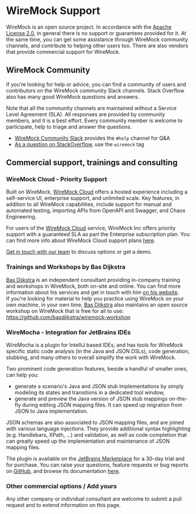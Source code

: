 # WireMock Support

WireMock is an open source project.
In accordance with the [Apache License 2.0](https://github.com/wiremock/wiremock/blob/master/LICENSE.txt),
in general there is no support or guarantees provided for it.
At the same time, you can get some assistance through WireMock community channels,
and contribute to helping other users too.
There are also vendors that provide commercial support for WireMock.

## WireMock Community

If you’re looking for help or advice,
you can find a community of users and contributors on the WireMock community Slack channels.
Stack Overflow also has many good WireMock questions and answers.

Note that all the community channels are maintained without a Service Level Agreement (SLA).
All responses are provided by community members, and it is a best effort.
Every community member is welcome to participate, help to triage and answer the questions.

- [WireMock Community Slack](http://slack.wiremock.org/) provides the `#help` channel for Q&A
- [As a question on StackOverflow](https://stackoverflow.com/questions/tagged/wiremock), use the `wiremock` tag


## Commercial support, trainings and consulting

### WireMock Cloud - Priority Support

Built on WireMock, [WireMock Cloud](https://www.wiremock.io/) offers a hosted experience
including a self-service UI, enterprise support, and unlimited scale.
Key features, in addition to all WireMock capabilities,
include support for manual and automated testing,
importing APIs from OpenAPI and Swagger, and Chaos Engineering.

For users of the [WireMock Cloud](https://www.wiremock.io/) service,
WireMock Inc offers priority support with a guaranteed SLA as part the Enterprise subscription plan.
You can find more info about WireMock Cloud support plans [here](https://www.wiremock.io/pricing).

[Get in touch with our team](https://share-eu1.hsforms.com/1YSKnSP93Tsig1JoO3lXSawfbdiq) to discuss options or get a demo.

### Trainings and Workshops by Bas Dijkstra

[Bas Dijkstra](https://www.linkedin.com/in/basdijkstra/) is an independent consultant providing in-company training and workshops in WireMock, both on-site and online. You can find more information about his services and get in touch with him [on his website](https://www.ontestautomation.com).  
If you're looking for material to help you practice using WireMock on your own machine, in your own time, [Bas Dijkstra](https://www.linkedin.com/in/basdijkstra/) also maintains an open source workshop on WireMock that is free for all to use: https://github.com/basdijkstra/wiremock-workshop

### WireMocha - Integration for JetBrains IDEs

WireMocha is a plugin for IntelliJ based IDEs, and has tools for WireMock specific static code analysis (in the Java and JSON DSLs), code generation, stubbing, and many others to overall simplify the work with WireMock.

Two prominent code generation features, beside a handful of smaller ones, can help you:
- generate a scenario's Java and JSON stub implementations by simply modeling its states and transitions in a dedicated tool window,
- generate and preview the Java version of JSON stub mappings on-the-fly during editing JSON mapping files. It can speed
up migration from JSON to Java implementation.

JSON schemas are also associated to JSON mapping files, and are joined with various language injections. They provide additional syntax highlighting (e.g. Handlebars, XPath, ...) and validation, as well as code completion that can greatly speed up the implementation and maintenance of JSON mapping files.

The plugin is available on the [JetBrains Marketplace](https://plugins.jetbrains.com/plugin/18860-wiremocha) for a 30-day trial and for purchase.
You can raise your questions, feature requests or bug reports on [GitHub](https://github.com/picimako/wiremocha), and browse its documentation [here](https://www.picimako.com/wiremocha/).

### Other commercial options / Add yours

Any other company or individual consultant are welcome to submit a pull request and to extend information on this page.

